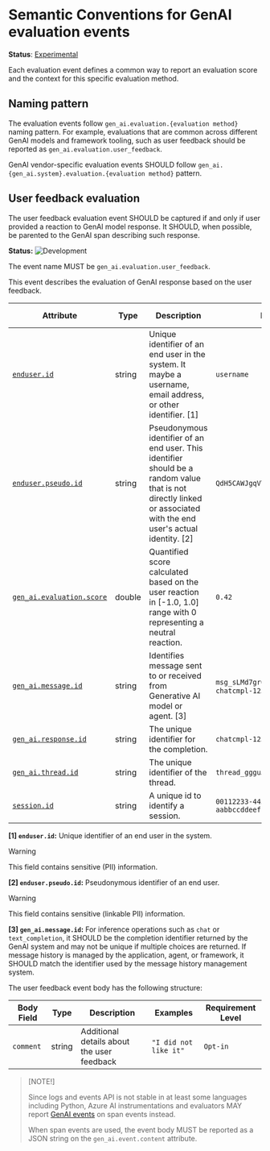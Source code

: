
<!--- Hugo front matter used to generate the website version of this page:
linkTitle: Generative AI evaluation events
--->

# Semantic Conventions for GenAI evaluation events

**Status**: [Experimental][DocumentStatus]

Each evaluation event defines a common way to report an evaluation score and the context for this specific evaluation method.

## Naming pattern

The evaluation events follow `gen_ai.evaluation.{evaluation method}` naming pattern.
For example, evaluations that are common across different GenAI models and framework tooling, such as user feedback should be reported as `gen_ai.evaluation.user_feedback`.

GenAI vendor-specific evaluation events SHOULD follow `gen_ai.{gen_ai.system}.evaluation.{evaluation method}` pattern.

## User feedback evaluation

The user feedback evaluation event SHOULD be captured if and only if user provided a reaction to GenAI model response.
It SHOULD, when possible, be parented to the GenAI span describing such response.

<!-- semconv event.gen_ai.evaluation.user_feedback -->
<!-- NOTE: THIS TEXT IS AUTOGENERATED. DO NOT EDIT BY HAND. -->
<!-- see templates/registry/markdown/snippet.md.j2 -->
<!-- prettier-ignore-start -->
<!-- markdownlint-capture -->
<!-- markdownlint-disable -->

**Status:** ![Development](https://img.shields.io/badge/-development-blue)

The event name MUST be `gen_ai.evaluation.user_feedback`.

This event describes the evaluation of GenAI response based on the user feedback.

| Attribute  | Type | Description  | Examples  | [Requirement Level](https://opentelemetry.io/docs/specs/semconv/general/attribute-requirement-level/) | Stability |
|---|---|---|---|---|---|
| [`enduser.id`](/docs/attributes-registry/enduser.md) | string | Unique identifier of an end user in the system. It maybe a username, email address, or other identifier. [1] | `username` | `Recommended` if available | ![Development](https://img.shields.io/badge/-development-blue) |
| [`enduser.pseudo.id`](/docs/attributes-registry/enduser.md) | string | Pseudonymous identifier of an end user. This identifier should be a random value that is not directly linked or associated with the end user's actual identity. [2] | `QdH5CAWJgqVT4rOr0qtumf` | `Recommended` if available | ![Development](https://img.shields.io/badge/-development-blue) |
| [`gen_ai.evaluation.score`](/docs/attributes-registry/gen-ai.md) | double | Quantified score calculated based on the user reaction in [-1.0, 1.0] range with 0 representing a neutral reaction. | `0.42` | `Recommended` | ![Development](https://img.shields.io/badge/-development-blue) |
| [`gen_ai.message.id`](/docs/attributes-registry/gen-ai.md) | string | Identifies message sent to or received from Generative AI model or agent. [3] | `msg_sLMd7grQfjFXgu5ZeHCXmBr7`; `chatcmpl-123` | `Recommended` if applicable | ![Development](https://img.shields.io/badge/-development-blue) |
| [`gen_ai.response.id`](/docs/attributes-registry/gen-ai.md) | string | The unique identifier for the completion. | `chatcmpl-123` | `Recommended` if applicable | ![Development](https://img.shields.io/badge/-development-blue) |
| [`gen_ai.thread.id`](/docs/attributes-registry/gen-ai.md) | string | The unique identifier of the thread. | `thread_ggguJ0iZXRPjUnCy9vT9Fdvs` | `Recommended` if applicable | ![Development](https://img.shields.io/badge/-development-blue) |
| [`session.id`](/docs/attributes-registry/session.md) | string | A unique id to identify a session. | `00112233-4455-6677-8899-aabbccddeeff` | `Recommended` if available | ![Development](https://img.shields.io/badge/-development-blue) |

**[1] `enduser.id`:** Unique identifier of an end user in the system.

> [!Warning]
> This field contains sensitive (PII) information.

**[2] `enduser.pseudo.id`:** Pseudonymous identifier of an end user.

> [!Warning]
> This field contains sensitive (linkable PII) information.

**[3] `gen_ai.message.id`:** For inference operations such as `chat` or `text_completion`, it SHOULD be the completion identifier returned by the GenAI system and may not be unique if multiple choices are returned.
If message history is managed by the application, agent, or framework, it SHOULD match the identifier used by the message history management system.

<!-- markdownlint-restore -->
<!-- prettier-ignore-end -->
<!-- END AUTOGENERATED TEXT -->
<!-- endsemconv -->

The user feedback event body has the following structure:

| Body Field | Type | Description | Examples | Requirement Level |
|---|---|---|---|---|
| `comment` | string | Additional details about the user feedback | `"I did not like it"` | `Opt-in` |

> [NOTE!]
>
> Since logs and events API is not stable in at least some languages including Python,
> Azure AI instrumentations and evaluators MAY report [GenAI events](./gen-ai-events.md) on
> span events instead.
>
> When span events are used, the event body MUST be reported as a JSON string on the
> `gen_ai.event.content` attribute.

[DocumentStatus]: https://opentelemetry.io/docs/specs/otel/document-status
